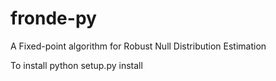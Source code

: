 # fronde-py
A Fixed-point algorithm for Robust Null Distribution Estimation

To install
  python setup.py install



